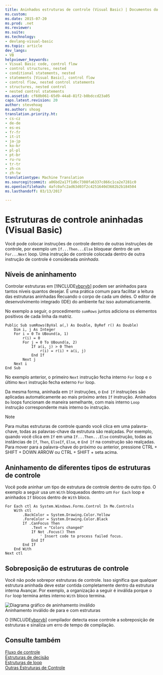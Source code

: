 ```yaml
---
title: Aninhados estruturas de controle (Visual Basic) | Documentos do Microsoft
ms.custom: 
ms.date: 2015-07-20
ms.prod: .net
ms.reviewer: 
ms.suite: 
ms.technology:
- devlang-visual-basic
ms.topic: article
dev_langs:
- VB
helpviewer_keywords:
- Visual Basic code, control flow
- control structures, nested
- conditional statements, nested
- statements [Visual Basic], control flow
- control flow, nested control statements
- structures, nested control
- nested control statements
ms.assetid: cf60b061-65d9-44a8-81f2-b0bdccd23a05
caps.latest.revision: 20
author: stevehoag
ms.author: shoag
translation.priority.ht:
- cs-cz
- de-de
- es-es
- fr-fr
- it-it
- ja-jp
- ko-kr
- pl-pl
- pt-br
- ru-ru
- tr-tr
- zh-cn
- zh-tw
translationtype: Machine Translation
ms.sourcegitcommit: a06bd2a17f1d6c7308fa6337c866c1ca2e7281c0
ms.openlocfilehash: 4afc0afc2ad63d03f2c4251640d3682b2b184504
ms.lasthandoff: 03/13/2017

---
```

# <a name="nested-control-structures-visual-basic"></a>Estruturas de controle aninhadas (Visual Basic)
Você pode colocar instruções de controle dentro de outras instruções de controle, por exemplo um `If...Then...Else` bloquear dentro de um `For...Next` loop. Uma instrução de controle colocada dentro de outra instrução de controle é considerada *aninhada*.  
  
## <a name="nesting-levels"></a>Níveis de aninhamento  
 Controlar estruturas em [!INCLUDE[vbprvb](../../../../csharp/programming-guide/concepts/linq/includes/vbprvb_md.md)] podem ser aninhados para tantos níveis quantos desejar. É uma prática comum para facilitar a leitura das estruturas aninhadas Recuando o corpo de cada um deles. O editor de desenvolvimento integrado (IDE) do ambiente faz isso automaticamente.  
  
 No exemplo a seguir, o procedimento `sumRows` juntos adiciona os elementos positivos de cada linha da matriz.  
  
```  
Public Sub sumRows(ByVal a(,) As Double, ByRef r() As Double)  
    Dim i, j As Integer  
    For i = 0 To UBound(a, 1)  
        r(i) = 0  
        For j = 0 To UBound(a, 2)  
            If a(i, j) > 0 Then  
                r(i) = r(i) + a(i, j)  
            End If  
        Next j  
    Next i  
End Sub  
```  
  
 No exemplo anterior, o primeiro `Next` instrução fecha interno `For` loop e o último `Next` instrução fecha externo `For` loop.  
  
 Da mesma forma, aninhada em `If` instruções, o `End If` instruções são aplicadas automaticamente ao mais próximo antes `If` instrução. Aninhados `Do` loops funcionam de maneira semelhante, com mais interno `Loop` instrução correspondente mais interno `Do` instrução.  
  
> [!NOTE]
>  Para muitas estruturas de controle quando você clica em uma palavra-chave, todas as palavras-chave da estrutura são realçadas. Por exemplo, quando você clica em `If` em uma `If...Then...Else` construção, todas as instâncias de `If`, `Then`, `ElseIf`, `Else`, e `End If` na construção são realçadas. Para mover para a palavra-chave do próximo ou anterior, pressione CTRL + SHIFT + DOWN ARROW ou CTRL + SHIFT + seta acima.  
  
## <a name="nesting-different-kinds-of-control-structures"></a>Aninhamento de diferentes tipos de estruturas de controle  
 Você pode aninhar um tipo de estrutura de controle dentro de outro tipo. O exemplo a seguir usa um `With` bloqueados dentro um `For Each` loop e aninhados `If` blocos dentro de `With` bloco.  
  
```  
For Each ctl As System.Windows.Forms.Control In Me.Controls  
    With ctl  
        .BackColor = System.Drawing.Color.Yellow  
        .ForeColor = System.Drawing.Color.Black  
        If .CanFocus Then  
            .Text = "Colors changed"  
            If Not .Focus() Then  
                ' Insert code to process failed focus.  
            End If  
        End If  
    End With  
Next ctl  
```  
  
## <a name="overlapping-control-structures"></a>Sobreposição de estruturas de controle  
 Você não pode sobrepor estruturas de controle. Isso significa que qualquer estrutura aninhada deve estar contida completamente dentro da estrutura interna Avançar. Por exemplo, a organização a seguir é inválida porque o `For` loop termina antes interno `With` bloco termina.  
  
 ![Diagrama gráfico de aninhamento inválido](../../../../visual-basic/programming-guide/language-features/control-flow/media/nestexampleinvalid.gif "NestExampleInvalid")  
Aninhamento inválido de para e com estruturas  
  
 O [!INCLUDE[vbprvb](../../../../csharp/programming-guide/concepts/linq/includes/vbprvb_md.md)] compilador detecta esse controle a sobreposição de estruturas e sinaliza um erro de tempo de compilação.  
  
## <a name="see-also"></a>Consulte também  
 [Fluxo de controle](../../../../visual-basic/programming-guide/language-features/control-flow/index.md)   
 [Estruturas de decisão](../../../../visual-basic/programming-guide/language-features/control-flow/decision-structures.md)   
 [Estruturas de loop](../../../../visual-basic/programming-guide/language-features/control-flow/loop-structures.md)   
 [Outras Estruturas de Controle](../../../../visual-basic/programming-guide/language-features/control-flow/other-control-structures.md)
